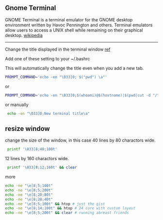 ## Gnome Terminal

GNOME Terminal is a terminal emulator for the GNOME desktop environment written by Havoc Pennington and others. Terminal emulators allow users to access a UNIX shell while remaining on their graphical desktop. [wikipedia](https://en.wikipedia.org/wiki/GNOME_Terminal)

---

Change the title displayed in the terminal window [ref](https://askubuntu.com/questions/636944/how-to-change-the-title-of-the-current-terminal-tab-using-only-the-command-line)

Add one of these setting to your ~/.bashrc


This will automatically change the title even when you add a new tab.
```bash
PROMPT_COMMAND='echo -en "\033]0; $("pwd") \a"'
```

or

```bash
PROMPT_COMMAND='echo -en "\033]0;$(whoami)@$(hostname)|$(pwd|cut -d "/" -f 4-100)\a"'
```

or manually
```bash
 echo -en "\033]0;New terminal title\a"
```


## resize window

change the size of the window, in this case 40 lines by 80 charactors wide.
```bash
 printf '\033[8;40;100t'
```

12 lines by 160 charactors wide.
```bash
 printf '\033[8;12;160t' && clear
```

more
```bash
echo -ne "\e[8;5;100t"
echo -ne "\e[8;5;200t"
echo -ne "\e[8;20;80t"
echo -ne "\e[8;20;40t"
echo -ne "\e[8;5;100t" && htop # just the gist
echo -ne "\e[8;14;100t" && htop # 24 core with custom layout
echo -ne "\e[8;5;200t" && clear # running abreast friends
```